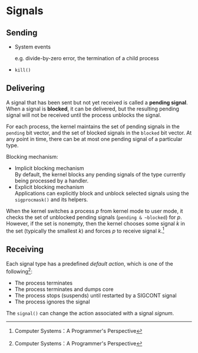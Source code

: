 # Signals
## Sending
- System events
  
  e.g. divide-by-zero error, the termination of a child process
- `kill()`

## Delivering
A signal that has been sent but not yet received is called a **pending signal**. When a signal is **blocked**, it can be delivered, but the resulting pending signal will not be received until the process unblocks the signal.

For each process, the kernel maintains the set of pending signals in the `pending` bit vector, and the set of blocked signals in the `blocked` bit vector. At any point in time, there can be at most one pending signal of a particular type.

Blocking mechanism:
- Implicit blocking mechanism  
  By default, the kernel blocks any pending signals of the type currently being processed by a handler.
- Explicit blocking mechanism  
  Applications can explicitly block and unblock selected signals using the `sigprocmask()` and its helpers.

When the kernel switches a process *p* from kernel mode to user mode, it checks the set of unblocked pending signals (`pending & ~blocked`) for *p*. However, if the set is nonempty, then the kernel chooses some signal *k* in the set (typically the smallest *k*) and forces *p* to receive signal *k*.[^csapp]

## Receiving
Each signal type has a predeﬁned *default action*, which is one of the following[^csapp]:
- The process terminates
- The process terminates and dumps core
- The process stops (suspends) until restarted by a SIGCONT signal
- The process ignores the signal

The `signal()` can change the action associated with a signal *signum*.

[^csapp]: Computer Systems：A Programmer's Perspective